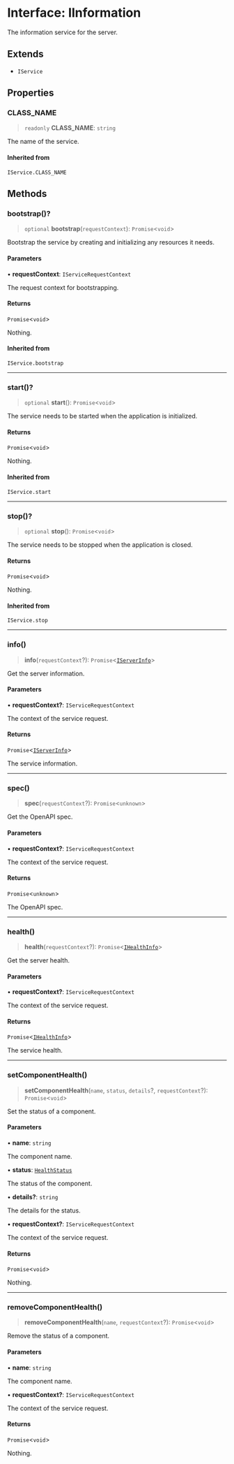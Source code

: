 # Interface: IInformation

The information service for the server.

## Extends

- `IService`

## Properties

### CLASS\_NAME

> `readonly` **CLASS\_NAME**: `string`

The name of the service.

#### Inherited from

`IService.CLASS_NAME`

## Methods

### bootstrap()?

> `optional` **bootstrap**(`requestContext`): `Promise`\<`void`\>

Bootstrap the service by creating and initializing any resources it needs.

#### Parameters

• **requestContext**: `IServiceRequestContext`

The request context for bootstrapping.

#### Returns

`Promise`\<`void`\>

Nothing.

#### Inherited from

`IService.bootstrap`

***

### start()?

> `optional` **start**(): `Promise`\<`void`\>

The service needs to be started when the application is initialized.

#### Returns

`Promise`\<`void`\>

Nothing.

#### Inherited from

`IService.start`

***

### stop()?

> `optional` **stop**(): `Promise`\<`void`\>

The service needs to be stopped when the application is closed.

#### Returns

`Promise`\<`void`\>

Nothing.

#### Inherited from

`IService.stop`

***

### info()

> **info**(`requestContext`?): `Promise`\<[`IServerInfo`](IServerInfo.md)\>

Get the server information.

#### Parameters

• **requestContext?**: `IServiceRequestContext`

The context of the service request.

#### Returns

`Promise`\<[`IServerInfo`](IServerInfo.md)\>

The service information.

***

### spec()

> **spec**(`requestContext`?): `Promise`\<`unknown`\>

Get the OpenAPI spec.

#### Parameters

• **requestContext?**: `IServiceRequestContext`

The context of the service request.

#### Returns

`Promise`\<`unknown`\>

The OpenAPI spec.

***

### health()

> **health**(`requestContext`?): `Promise`\<[`IHealthInfo`](IHealthInfo.md)\>

Get the server health.

#### Parameters

• **requestContext?**: `IServiceRequestContext`

The context of the service request.

#### Returns

`Promise`\<[`IHealthInfo`](IHealthInfo.md)\>

The service health.

***

### setComponentHealth()

> **setComponentHealth**(`name`, `status`, `details`?, `requestContext`?): `Promise`\<`void`\>

Set the status of a component.

#### Parameters

• **name**: `string`

The component name.

• **status**: [`HealthStatus`](../type-aliases/HealthStatus.md)

The status of the component.

• **details?**: `string`

The details for the status.

• **requestContext?**: `IServiceRequestContext`

The context of the service request.

#### Returns

`Promise`\<`void`\>

Nothing.

***

### removeComponentHealth()

> **removeComponentHealth**(`name`, `requestContext`?): `Promise`\<`void`\>

Remove the status of a component.

#### Parameters

• **name**: `string`

The component name.

• **requestContext?**: `IServiceRequestContext`

The context of the service request.

#### Returns

`Promise`\<`void`\>

Nothing.
